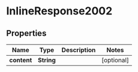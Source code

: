 # InlineResponse2002

## Properties
| Name        | Type       | Description | Notes      |
|-------------|------------|-------------|------------|
| **content** | **String** |             | [optional] |
